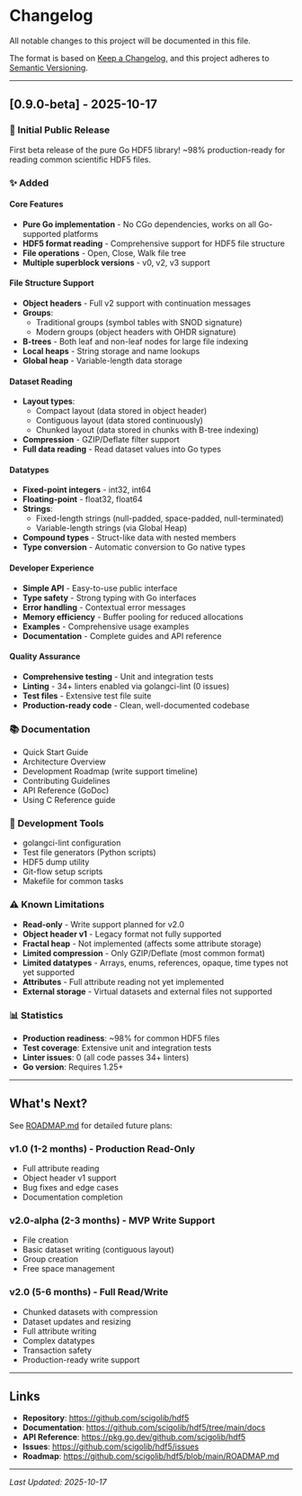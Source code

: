 # Changelog

All notable changes to this project will be documented in this file.

The format is based on [Keep a Changelog](https://keepachangelog.com/en/1.0.0/),
and this project adheres to [Semantic Versioning](https://semver.org/spec/v2.0.0.html).

---

## [0.9.0-beta] - 2025-10-17

### 🎉 Initial Public Release

First beta release of the pure Go HDF5 library! ~98% production-ready for reading common scientific HDF5 files.

### ✨ Added

#### Core Features
- **Pure Go implementation** - No CGo dependencies, works on all Go-supported platforms
- **HDF5 format reading** - Comprehensive support for HDF5 file structure
- **File operations** - Open, Close, Walk file tree
- **Multiple superblock versions** - v0, v2, v3 support

#### File Structure Support
- **Object headers** - Full v2 support with continuation messages
- **Groups**:
  - Traditional groups (symbol tables with SNOD signature)
  - Modern groups (object headers with OHDR signature)
- **B-trees** - Both leaf and non-leaf nodes for large file indexing
- **Local heaps** - String storage and name lookups
- **Global heap** - Variable-length data storage

#### Dataset Reading
- **Layout types**:
  - Compact layout (data stored in object header)
  - Contiguous layout (data stored continuously)
  - Chunked layout (data stored in chunks with B-tree indexing)
- **Compression** - GZIP/Deflate filter support
- **Full data reading** - Read dataset values into Go types

#### Datatypes
- **Fixed-point integers** - int32, int64
- **Floating-point** - float32, float64
- **Strings**:
  - Fixed-length strings (null-padded, space-padded, null-terminated)
  - Variable-length strings (via Global Heap)
- **Compound types** - Struct-like data with nested members
- **Type conversion** - Automatic conversion to Go native types

#### Developer Experience
- **Simple API** - Easy-to-use public interface
- **Type safety** - Strong typing with Go interfaces
- **Error handling** - Contextual error messages
- **Memory efficiency** - Buffer pooling for reduced allocations
- **Examples** - Comprehensive usage examples
- **Documentation** - Complete guides and API reference

#### Quality Assurance
- **Comprehensive testing** - Unit and integration tests
- **Linting** - 34+ linters enabled via golangci-lint (0 issues)
- **Test files** - Extensive test file suite
- **Production-ready code** - Clean, well-documented codebase

### 📚 Documentation
- Quick Start Guide
- Architecture Overview
- Development Roadmap (write support timeline)
- Contributing Guidelines
- API Reference (GoDoc)
- Using C Reference guide

### 🔧 Development Tools
- golangci-lint configuration
- Test file generators (Python scripts)
- HDF5 dump utility
- Git-flow setup scripts
- Makefile for common tasks

### ⚠️ Known Limitations
- **Read-only** - Write support planned for v2.0
- **Object header v1** - Legacy format not fully supported
- **Fractal heap** - Not implemented (affects some attribute storage)
- **Limited compression** - Only GZIP/Deflate (most common format)
- **Limited datatypes** - Arrays, enums, references, opaque, time types not yet supported
- **Attributes** - Full attribute reading not yet implemented
- **External storage** - Virtual datasets and external files not supported

### 📊 Statistics
- **Production readiness**: ~98% for common HDF5 files
- **Test coverage**: Extensive unit and integration tests
- **Linter issues**: 0 (all code passes 34+ linters)
- **Go version**: Requires 1.25+

---

## What's Next?

See [ROADMAP.md](ROADMAP.md) for detailed future plans:

### v1.0 (1-2 months) - Production Read-Only
- Full attribute reading
- Object header v1 support
- Bug fixes and edge cases
- Documentation completion

### v2.0-alpha (2-3 months) - MVP Write Support
- File creation
- Basic dataset writing (contiguous layout)
- Group creation
- Free space management

### v2.0 (5-6 months) - Full Read/Write
- Chunked datasets with compression
- Dataset updates and resizing
- Full attribute writing
- Complex datatypes
- Transaction safety
- Production-ready write support

---

## Links

- **Repository**: https://github.com/scigolib/hdf5
- **Documentation**: https://github.com/scigolib/hdf5/tree/main/docs
- **API Reference**: https://pkg.go.dev/github.com/scigolib/hdf5
- **Issues**: https://github.com/scigolib/hdf5/issues
- **Roadmap**: https://github.com/scigolib/hdf5/blob/main/ROADMAP.md

---

*Last Updated: 2025-10-17*
